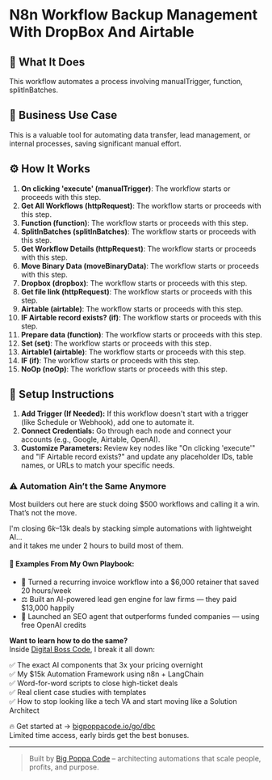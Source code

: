 # N8n Workflow Backup Management With DropBox And Airtable

## 🚀 What It Does
This workflow automates a process involving manualTrigger, function, splitInBatches.

## 💼 Business Use Case
This is a valuable tool for automating data transfer, lead management, or internal processes, saving significant manual effort.

## ⚙️ How It Works
1. **On clicking 'execute' (manualTrigger)**: The workflow starts or proceeds with this step.
2. **Get All Workflows (httpRequest)**: The workflow starts or proceeds with this step.
3. **Function (function)**: The workflow starts or proceeds with this step.
4. **SplitInBatches (splitInBatches)**: The workflow starts or proceeds with this step.
5. **Get Workflow Details (httpRequest)**: The workflow starts or proceeds with this step.
6. **Move Binary Data (moveBinaryData)**: The workflow starts or proceeds with this step.
7. **Dropbox (dropbox)**: The workflow starts or proceeds with this step.
8. **Get file link (httpRequest)**: The workflow starts or proceeds with this step.
9. **Airtable (airtable)**: The workflow starts or proceeds with this step.
10. **IF Airtable record exists? (if)**: The workflow starts or proceeds with this step.
11. **Prepare data (function)**: The workflow starts or proceeds with this step.
12. **Set (set)**: The workflow starts or proceeds with this step.
13. **Airtable1 (airtable)**: The workflow starts or proceeds with this step.
14. **IF (if)**: The workflow starts or proceeds with this step.
15. **NoOp (noOp)**: The workflow starts or proceeds with this step.

## 🔧 Setup Instructions
1. **Add Trigger (If Needed):** If this workflow doesn't start with a trigger (like Schedule or Webhook), add one to automate it.
2. **Connect Credentials:** Go through each node and connect your accounts (e.g., Google, Airtable, OpenAI).
3. **Customize Parameters:** Review key nodes like "On clicking 'execute'" and "IF Airtable record exists?" and update any placeholder IDs, table names, or URLs to match your specific needs.

### ⚠️ Automation Ain’t the Same Anymore

Most builders out here are stuck doing $500 workflows and calling it a win.  
That’s not the move.  

I'm closing $6k–$13k deals by stacking simple automations with lightweight AI...  
and it takes me under 2 hours to build most of them.

#### 🧠 Examples From My Own Playbook:
- 🔁 Turned a recurring invoice workflow into a $6,000 retainer that saved 20 hours/week  
- ⚖️ Built an AI-powered lead gen engine for law firms — they paid $13,000 happily  
- 🚀 Launched an SEO agent that outperforms funded companies — using free OpenAI credits  

**Want to learn how to do the same?**  
Inside [Digital Boss Code](https://bigpoppacode.io/go/dbc), I break it all down:

✅ The exact AI components that 3x your pricing overnight  
✅ My $15k Automation Framework using n8n + LangChain  
✅ Word-for-word scripts to close high-ticket deals  
✅ Real client case studies with templates  
✅ How to stop looking like a tech VA and start moving like a Solution Architect  

🔥 Get started at → [bigpoppacode.io/go/dbc](https://bigpoppacode.io/go/dbc)  
Limited time access, early birds get the best bonuses.

---

> Built by [Big Poppa Code](https://bigpoppacode.io) – architecting automations that scale people, profits, and purpose.
